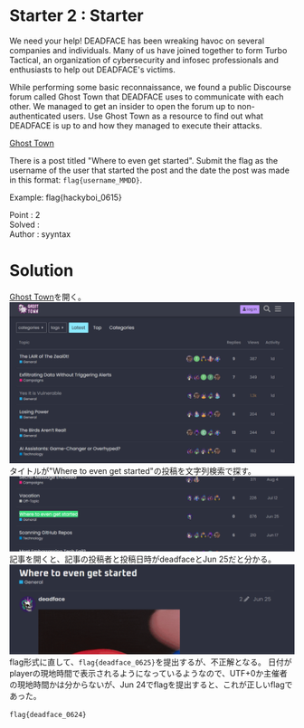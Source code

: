 # Starter 2 : Starter

We need your help! DEADFACE has been wreaking havoc on several companies and individuals. Many of us have joined together to form Turbo Tactical, an organization of cybersecurity and infosec professionals and enthusiasts to help out DEADFACE's victims.

While performing some basic reconnaissance, we found a public Discourse forum called Ghost Town that DEADFACE uses to communicate with each other. We managed to get an insider to open the forum up to non-authenticated users. Use Ghost Town as a resource to find out what DEADFACE is up to and how they managed to execute their attacks.

[Ghost Town](https://ghosttown.deadface.io/)

There is a post titled "Where to even get started". Submit the flag as the username of the user that started the post and the date the post was made in this format: `flag{username_MMDD}`.

Example: flag{hackyboi_0615}
   
Point : 2  
Solved :   
Author : syyntax

# Solution

[Ghost Town](https://ghosttown.deadface.io/)を開く。  
![site-image](image/image0.png)  
タイトルが"Where to even get started"の投稿を文字列検索で探す。  
![Where to even get started](image/image1.png)  
記事を開くと、記事の投稿者と投稿日時がdeadfaceとJun 25だと分かる。  
![author-posteddate](image/image2.png)  
flag形式に直して、`flag{deadface_0625}`を提出するが、不正解となる。
日付がplayerの現地時間で表示されるようになっているようなので、UTF+0か主催者の現地時間かは分からないが、Jun 24でflagを提出すると、これが正しいflagであった。

`flag{deadface_0624}`
